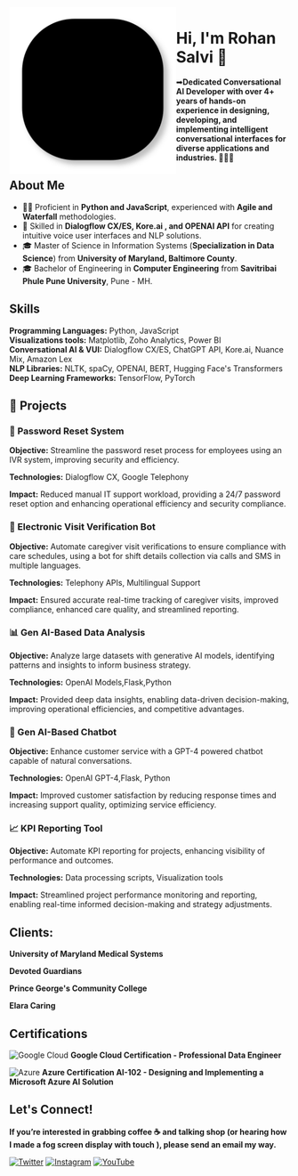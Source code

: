 <br />

<img src="lines.svg" align="left" width="300" />


# Hi, I'm Rohan Salvi 👋

➡**Dedicated Conversational AI Developer with over 4+ years of hands-on experience in designing, developing, and implementing intelligent conversational interfaces for diverse applications and industries. 👨🏻‍💻**

<h2>About Me</h2>
  <ul>
    <li>👨‍💻 Proficient in <strong>Python and JavaScript</strong>, experienced with <strong>Agile and Waterfall</strong> methodologies.</li>
    <li>🤖 Skilled in <strong>Dialogflow CX/ES, Kore.ai , and OPENAI API</strong> for creating intuitive voice user interfaces and NLP solutions.</li>
    <li>🎓 Master of Science in Information Systems (<strong>Specialization in Data Science</strong>) from <strong>University of Maryland, Baltimore County</strong>.</li>
    <li>🎓 Bachelor of Engineering in <strong>Computer Engineering</strong> from <strong>Savitribai Phule Pune University</strong>, Pune - MH.</li>
  </ul>
  
  <h2>Skills</h2>
  <p><strong>Programming Languages:</strong> Python, JavaScript <br>
     <strong>Visualizations tools:</strong> Matplotlib, Zoho Analytics, Power BI <br>
     <strong>Conversational AI & VUI:</strong> Dialogflow CX/ES, ChatGPT API, Kore.ai, Nuance Mix, Amazon Lex <br>
     <strong>NLP Libraries:</strong> NLTK, spaCy, OPENAI, BERT, Hugging Face's Transformers <br>
     <strong>Deep Learning Frameworks:</strong> TensorFlow, PyTorch
  </p>
 

<h2>🚀 Projects</h2>
  
  <h3>🔑 Password Reset System</h3>
  <p><strong>Objective:</strong> Streamline the password reset process for employees using an IVR system, improving security and efficiency.</p>
  <p><strong>Technologies:</strong> Dialogflow CX, Google Telephony</p>
  <p><strong>Impact:</strong> Reduced manual IT support workload, providing a 24/7 password reset option and enhancing operational efficiency and security compliance.</p>

  <h3>🏥 Electronic Visit Verification Bot</h3>
  <p><strong>Objective:</strong> Automate caregiver visit verifications to ensure compliance with care schedules, using a bot for shift details collection via calls and SMS in multiple languages.</p>
  <p><strong>Technologies:</strong> Telephony APIs, Multilingual Support</p>
  <p><strong>Impact:</strong> Ensured accurate real-time tracking of caregiver visits, improved compliance, enhanced care quality, and streamlined reporting.</p>

  <h3>📊 Gen AI-Based Data Analysis</h3>
  <p><strong>Objective:</strong> Analyze large datasets with generative AI models, identifying patterns and insights to inform business strategy.</p>
  <p><strong>Technologies:</strong> OpenAI Models,Flask,Python</p>
  <p><strong>Impact:</strong> Provided deep data insights, enabling data-driven decision-making, improving operational efficiencies, and competitive advantages.</p>

  <h3>💬 Gen AI-Based Chatbot</h3>
  <p><strong>Objective:</strong> Enhance customer service with a GPT-4 powered chatbot capable of natural conversations.</p>
  <p><strong>Technologies:</strong> OpenAI GPT-4,Flask, Python</p>
  <p><strong>Impact:</strong> Improved customer satisfaction by reducing response times and increasing support quality, optimizing service efficiency.</p>

  <h3>📈 KPI Reporting Tool</h3>
  <p><strong>Objective:</strong> Automate KPI reporting for projects, enhancing visibility of performance and outcomes.</p>
  <p><strong>Technologies:</strong> Data processing scripts, Visualization tools</p>
  <p><strong>Impact:</strong> Streamlined project performance monitoring and reporting, enabling real-time informed decision-making and strategy adjustments.</p>
  
  <h2><strong>Clients: </h2></strong>
  <p><strong> University of Maryland Medical Systems </strong></p></strong>
  <p><strong> Devoted Guardians</strong></p>
  <p><strong>Prince George's Community College</strong></p>
  <p><strong>Elara Caring</strong></p>
    
  <h2>Certifications</h2>
  <p>
    <img src="https://img.icons8.com/color/48/000000/google-cloud.png" alt="Google Cloud" /> 
    <strong>Google Cloud Certification - Professional Data Engineer</strong>
  </p>
  <p>
    <img src="https://img.icons8.com/color/48/000000/azure-1.png" alt="Azure" /> 
    <strong>Azure Certification AI-102 - Designing and Implementing a Microsoft Azure AI Solution</strong>
  </p>
  






  <h2>Let's Connect!</h2>
  <strong>If you’re interested in grabbing coffee ☕️ and talking shop (or hearing how I made a fog screen display with touch ), please send an email my way.</strong>


  <!-- Replace # with your actual Social Media or Contact links 
  <a href="https://www.linkedin.com/in/rohan-salvi-17483a143/"><img src="https://i.imgur.com/PXyIkWx.png" width="40" height="40" alt="LinkedIn"></a>-->
  <a href="https://twitter.com/C4Nuke"><img src="https://imgur.com/6UKZXAM.png" width="40" height="40" alt="Twitter"></a>
  <a href="https://www.instagram.com/salvi_rohan_/"><img src="https://i.imgur.com/OWdUupI.png" width="40" height="40" alt="Instagram"></a>
  <a href="https://www.youtube.com/channel/UCX8dtHT7owIgg3JzTff1OBg/"><img src="https://imgur.com/PMRCsrH.png" width="40" height="40" alt="YouTube"></a>
</div>


<!-- href="https://www.linkedin.com/in/rohan-salvi-17483a143/">
    <img src="https://i.imgur.com/PXyIkWx.png" align="right" width="40" height="40" alt="Linkedin" >
  </a>-->
<br />
